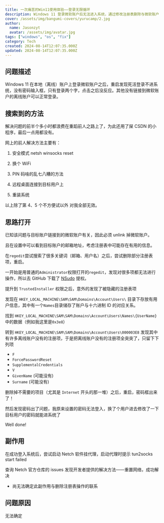 ```yaml
---
title: 一次痛苦的Win11使用体验——登录无限循环
description: Windows 11 登录微软账户后无法进入系统，通过修改注册表删除与微软账户相关项，成功恢复
cover: /assets/img/bangumi-covers/yurucamp/2.jpg
author:
  name: Jasonzyt
  avatar: /assets/img/avatar.jpg
tags: ["windows", "os", "fix"]
category: Tech
created: 2024-08-14T12:07:35.000Z
updated: 2024-08-14T12:07:35.000Z
---
```


## 问题描述

Windows 11 在本地（离线）账户上登录微软账户之后，重启发现死活登录不进系统，没有密码输入框，只有登录两个字，点击之后没反应。其他没有链接到微软账户的离线账户可以正常登录。

## 搜索到的方法

解决问题的前半个多小时都浪费在重蹈前人之路上了，为此还用了屎 CSDN 的小程序，最后一点用都没有。

网上的前人解决方法主要有：

1. 安全模式 netsh winsocks reset

2. 换个 WiFi

3. PIN 码啥的乱七八糟的方法

4. 远程桌面连接到目标用户上

5. 重装系统

以上除了第 4、5 个不方便试以外 对我全部无效。

## 思路打开

已知该问题与目标账户链接到的微软账户有关，因此必须 unlink 掉微软账户。

且在设置中可以看到目标账户的邮箱地址，考虑注册表中可能存在有用的信息。

在`regedit`尝试搜索了很多关键词（邮箱、用户名）之后，尝试删除部分注册表项，重启。

一开始是用普通的`Administrator`权限打开的`regedit`，发现对很多项都无法进行操作，所以去 GitHub 下载了 [NSudo](https://github.com/M2TeamArchived/NSudo) 提权。

提升到 `TrustedInstaller` 权限之后，意外的发现了被隐藏的注册表项

发现在 `HKEY_LOCAL_MACHINE\SAM\SAM\Domains\Account\Users\` 目录下存放有用户信息，其中有一个`Names`目录储存了账户与十六进制 ID 的对应关系。

找到 `HKEY_LOCAL_MACHINE\SAM\SAM\Domains\Account\Users\Names\{UserName}` 中的数据（例如我这里是`0x3e8`）

转到 `HKEY_LOCAL_MACHINE\SAM\SAM\Domains\Account\Users\000003E8` 发现其中有许多离线账户没有的注册项，于是把离线账户没有的注册项全突突了，只留下下列项

- `F`
- `ForcePasswordReset`
- `SupplementalCredentials`
- `V`
- `GivenName` (可能没有)
- `Surname` (可能没有)

删除掉不需要的项目（尤其是 `Internet` 开头的那一堆）之后，重启，密码框出来了！

然后发现密码出了问题，我原来设置的密码无法登入，换了个用户进去修改了一下目标用户的密码就能进系统了

Well done!

## 副作用

在成功登入系统后，尝试启动 Netch 软件挂代理，启动代理时提示 tun2socks start failed

查询 Netch 官方仓库的 issues 发现开发者提供的解决方法——重置网络，成功解决

- 尚无法确定此副作用与删除注册表操作的联系

## 问题原因

无法确定
